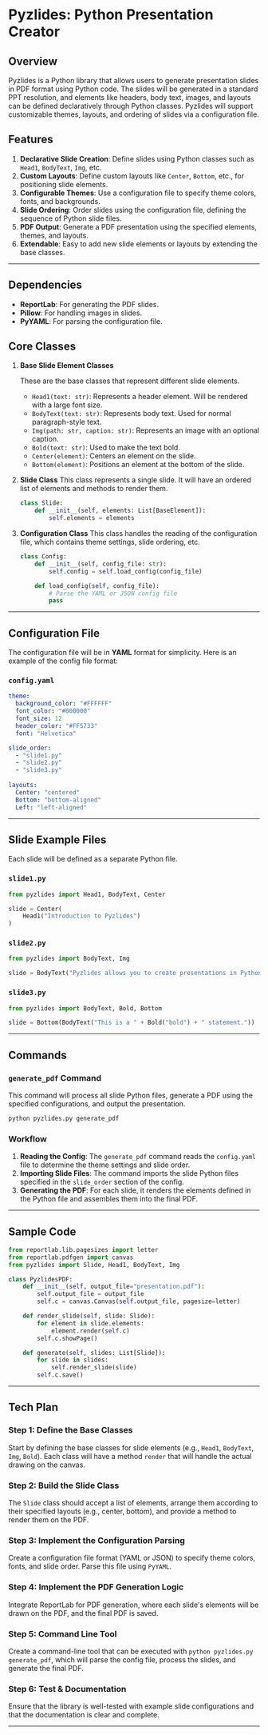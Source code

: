 # Pyzlides: Python Presentation Creator

## Overview

Pyzlides is a Python library that allows users to generate presentation slides in PDF format using Python code. The slides will be generated in a standard PPT resolution, and elements like headers, body text, images, and layouts can be defined declaratively through Python classes. Pyzlides will support customizable themes, layouts, and ordering of slides via a configuration file.

## Features

1. **Declarative Slide Creation**: Define slides using Python classes such as `Head1`, `BodyText`, `Img`, etc.
2. **Custom Layouts**: Define custom layouts like `Center`, `Bottom`, etc., for positioning slide elements.
3. **Configurable Themes**: Use a configuration file to specify theme colors, fonts, and backgrounds.
4. **Slide Ordering**: Order slides using the configuration file, defining the sequence of Python slide files.
5. **PDF Output**: Generate a PDF presentation using the specified elements, themes, and layouts.
6. **Extendable**: Easy to add new slide elements or layouts by extending the base classes.

---

## Dependencies

* **ReportLab**: For generating the PDF slides.
* **Pillow**: For handling images in slides.
* **PyYAML**: For parsing the configuration file.


## Core Classes

1. **Base Slide Element Classes**

   These are the base classes that represent different slide elements.

   * `Head1(text: str)`: Represents a header element. Will be rendered with a large font size.
   * `BodyText(text: str)`: Represents body text. Used for normal paragraph-style text.
   * `Img(path: str, caption: str)`: Represents an image with an optional caption.
   * `Bold(text: str)`: Used to make the text bold.
   * `Center(element)`: Centers an element on the slide.
   * `Bottom(element)`: Positions an element at the bottom of the slide.

2. **Slide Class**
   This class represents a single slide. It will have an ordered list of elements and methods to render them.

   ```python
   class Slide:
       def __init__(self, elements: List[BaseElement]):
           self.elements = elements
   ```

3. **Configuration Class**
   This class handles the reading of the configuration file, which contains theme settings, slide ordering, etc.

   ```python
   class Config:
       def __init__(self, config_file: str):
           self.config = self.load_config(config_file)

       def load_config(self, config_file):
           # Parse the YAML or JSON config file
           pass
   ```

---

## Configuration File

The configuration file will be in **YAML** format for simplicity. Here is an example of the config file format:

### `config.yaml`

```yaml
theme:
  background_color: "#FFFFFF"
  font_color: "#000000"
  font_size: 12
  header_color: "#FF5733"
  font: "Helvetica"

slide_order:
  - "slide1.py"
  - "slide2.py"
  - "slide3.py"
  
layouts:
  Center: "centered"
  Bottom: "bottom-aligned"
  Left: "left-aligned"
```

---

## Slide Example Files

Each slide will be defined as a separate Python file.

### `slide1.py`

```python
from pyzlides import Head1, BodyText, Center

slide = Center(
    Head1("Introduction to Pyzlides")
)
```

### `slide2.py`

```python
from pyzlides import BodyText, Img

slide = BodyText("Pyzlides allows you to create presentations in Python.") + Img("image_path.jpg", "Example Image")
```

### `slide3.py`

```python
from pyzlides import BodyText, Bold, Bottom

slide = Bottom(BodyText("This is a " + Bold("bold") + " statement."))
```

---

## Commands

### `generate_pdf` Command

This command will process all slide Python files, generate a PDF using the specified configurations, and output the presentation.

```bash
python pyzlides.py generate_pdf
```

### Workflow

1. **Reading the Config**: The `generate_pdf` command reads the `config.yaml` file to determine the theme settings and slide order.
2. **Importing Slide Files**: The command imports the slide Python files specified in the `slide_order` section of the config.
3. **Generating the PDF**: For each slide, it renders the elements defined in the Python file and assembles them into the final PDF.

---

## Sample Code

```python
from reportlab.lib.pagesizes import letter
from reportlab.pdfgen import canvas
from pyzlides import Slide, Head1, BodyText, Img

class PyzlidesPDF:
    def __init__(self, output_file="presentation.pdf"):
        self.output_file = output_file
        self.c = canvas.Canvas(self.output_file, pagesize=letter)

    def render_slide(self, slide: Slide):
        for element in slide.elements:
            element.render(self.c)
        self.c.showPage()

    def generate(self, slides: List[Slide]):
        for slide in slides:
            self.render_slide(slide)
        self.c.save()
```

---

## Tech Plan

### Step 1: Define the Base Classes

Start by defining the base classes for slide elements (e.g., `Head1`, `BodyText`, `Img`, `Bold`). Each class will have a method `render` that will handle the actual drawing on the canvas.

### Step 2: Build the Slide Class

The `Slide` class should accept a list of elements, arrange them according to their specified layouts (e.g., center, bottom), and provide a method to render them on the PDF.

### Step 3: Implement the Configuration Parsing

Create a configuration file format (YAML or JSON) to specify theme colors, fonts, and slide order. Parse this file using `PyYAML`.

### Step 4: Implement the PDF Generation Logic

Integrate ReportLab for PDF generation, where each slide's elements will be drawn on the PDF, and the final PDF is saved.

### Step 5: Command Line Tool

Create a command-line tool that can be executed with `python pyzlides.py generate_pdf`, which will parse the config file, process the slides, and generate the final PDF.

### Step 6: Test & Documentation

Ensure that the library is well-tested with example slide configurations and that the documentation is clear and complete.

---
